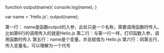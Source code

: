   function output(name){
      console.log(name);
  }

var name = 'Hello.js';
output(name);

第一行： name是函数output的入参，此处只是一个名称，需要调用函数时传入。比如第6行的调用传入的就是Hello.js
第二行：与第一行一样，打印函数入参，调用函数时传入
第五行：name是个变量，并且赋值为 Hello.js
第六行：同第五行，传入变量名，可以理解为一个代号

